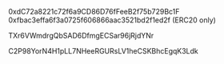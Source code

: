 0xdC72a8221c72f6a9CD86D76fFeeB2f75b729Bc1F 
0xfbac3effa6f3a0725f606866aac3521bd2f1ed2f (ERC20 only)

TXr6VWmdrgQbSAD6DfmgECSar96jRjdYNr


C2P98YorN4H1pLL7NHeeRGURsLV1heCSKBhcEgqK3Ldk


